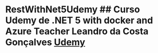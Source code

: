 # RestWithNet5Udemy ## Curso Udemy de .NET 5 with docker and Azure Teacher Leandro da Costa Gonçalves [Udemy](https://www.udemy.com/course/restful-apis-do-0-a-nuvem-com-aspnet-core-e-docker/)
